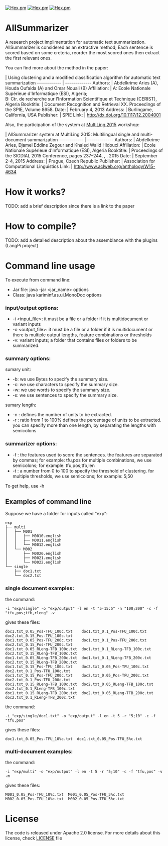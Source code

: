 [![Hex.pm](https://img.shields.io/badge/Project-AllSummarizer-blue.svg?style=plastic)](https://github.com/kariminf/AllSummarizer)
[![Hex.pm](https://img.shields.io/badge/License-Apache_2-blue.svg?style=plastic)](https://github.com/kariminf/AllSummarizer/blob/master/LICENSE)
[![Hex.pm](https://img.shields.io/badge/Version-2.0.0-blue.svg?style=plastic)](https://github.com/kariminf/AllSummarizer/releases)

AllSummarizer
=============
A research project implimentation for automatic text summarization.
AllSummarizer is considered as an extractive method;
Each sentence is scored based on some creteria, reorder the most scored ones then extract the first relevant ones.

You can find more about the method in the paper:

 | Using clustering and a modified classification algorithm for automatic text summarization
------------ | -------------
Authors: | Abdelkrime Aries (A), Houda Oufaida (A) and Omar Nouali (B)
Affiliation: | A: Ecole Nationale Supérieue d'Informatique (ESI),  Algeria; <br> B: Ctr. de recherche sur l'Information Scientifique et Technique (CERIST), Algeria
Booktitle: | Document Recognition and Retrieval XX. Proceedings of the SPIE, Volume 8658.
Date: | February 4, 2013
Address: | Burlingame, California, USA
Publisher: | SPIE
Link: | http://dx.doi.org/10.1117/12.2004001

Also, the participation of the system at [MultiLing 2015](http://multiling.iit.demokritos.gr/pages/revision/200) workshop:

 | AllSummarizer system at MultiLing 2015: Multilingual single and multi-document summarization
------------ | -------------
Authors: | Abdelkrime Aries, Djamel Eddine Zegour and Khaled Walid Hidouci
Affiliation: | Ecole Nationale Supérieue d'Informatique (ESI),  Algeria
Booktitle: | Proceedings of the SIGDIAL 2015 Conference, pages 237–244, , . 2015
Date: | September 2-4, 2015
Address: | Prague, Czech Republic
Publisher: | Association for Computational Linguistics
Link: | http://www.aclweb.org/anthology/W15-4634

# How it works?
TODO: add a brief description since there is a link to the paper

# How to compile?
TODO: add a detailed description about the assemblance with the plugins (LangPi project)

# Command line usage
To execute from command line:
* Jar file: java -jar <jar_name> options
* Class: java kariminf.as.ui.MonoDoc options

### input/output options:

* -i <input_file>: it must be a file or a folder if it is multidocument or variant inputs
* -o <output_file>: it must be a file or a folder if it is multidocument or there is multiple output lengths, feature combinations or thresholds
* -v: variant inputs; a folder that contains files or folders to be summarized.

### summary options:

sumary unit:
* -b: we use Bytes to specify the summary size.
* -c: we use characters to specify the summary size.
* -w: we use words to specify the summary size.
* -s: we use sentences to specify the summary size.

sumary length:
* -n <number>: defines the number of units to be extracted.
* -r <ratio>: ratio from 1 to 100% defines the percentage of units to be extracted.
you can specify more than one length, by separating the lengths with semicolons

### summarizer options:

* -f <features>: the features used to score the sentences.
the features are separated by commas; for example: tfu,pos
for multiple combinations, we use semicolons; for example: tfu,pos;tfb,len
* -t <threshold>: a number from 0 to 100 to specify the threshold of clustering.
for multiple thresholds, we use semicolons; for example: 5;50

To get help, use -h

## Examples of command line
Suppose we have a folder for inputs called "exp":
```
exp
├── multi
│   ├── M001
│   │   ├── M0010.english
│   │   ├── M0011.english
│   │   └── M0012.english
│   └── M002
│       ├── M0020.english
│       ├── M0021.english
│       └── M0022.english
└── single
    ├── doc1.txt
    └── doc2.txt
```

### single document examples:
the command:
```
-i "exp/single" -o "exp/output" -l en -t "5-15:5" -n "100;200" -c -f "tfu,pos;tfb,rleng" -v
```
gives these files:
```
doc1.txt_0.05_Pos-TFU_100c.txt    doc1.txt_0.1_Pos-TFU_100c.txt     doc2.txt_0.15_Pos-TFU_100c.txt
doc1.txt_0.05_Pos-TFU_200c.txt    doc1.txt_0.1_Pos-TFU_200c.txt     doc2.txt_0.15_Pos-TFU_200c.txt
doc1.txt_0.05_RLeng-TFB_100c.txt  doc1.txt_0.1_RLeng-TFB_100c.txt   doc2.txt_0.15_RLeng-TFB_100c.txt
doc1.txt_0.05_RLeng-TFB_200c.txt  doc1.txt_0.1_RLeng-TFB_200c.txt   doc2.txt_0.15_RLeng-TFB_200c.txt
doc1.txt_0.15_Pos-TFU_100c.txt    doc2.txt_0.05_Pos-TFU_100c.txt    doc2.txt_0.1_Pos-TFU_100c.txt
doc1.txt_0.15_Pos-TFU_200c.txt    doc2.txt_0.05_Pos-TFU_200c.txt    doc2.txt_0.1_Pos-TFU_200c.txt
doc1.txt_0.15_RLeng-TFB_100c.txt  doc2.txt_0.05_RLeng-TFB_100c.txt  doc2.txt_0.1_RLeng-TFB_100c.txt
doc1.txt_0.15_RLeng-TFB_200c.txt  doc2.txt_0.05_RLeng-TFB_200c.txt  doc2.txt_0.1_RLeng-TFB_200c.txt
```

the command:
```
-i "exp/single/doc1.txt" -o "exp/output" -l en -t 5 -r "5;10" -c -f "tfu,pos"
```
gives these files:
```
doc1.txt_0.05_Pos-TFU_10%c.txt  doc1.txt_0.05_Pos-TFU_5%c.txt
```

### multi-document examples:
the command:
```
-i "exp/multi" -o "exp/output" -l en -t 5 -r "5;10" -c -f "tfu,pos" -v -m
```
gives these files:
```
M001_0.05_Pos-TFU_10%c.txt  M001_0.05_Pos-TFU_5%c.txt  
M002_0.05_Pos-TFU_10%c.txt  M002_0.05_Pos-TFU_5%c.txt
```

# License
The code is released under Apache 2.0 license.
For more details about this license, check [LICENSE](./LICENSE) file
